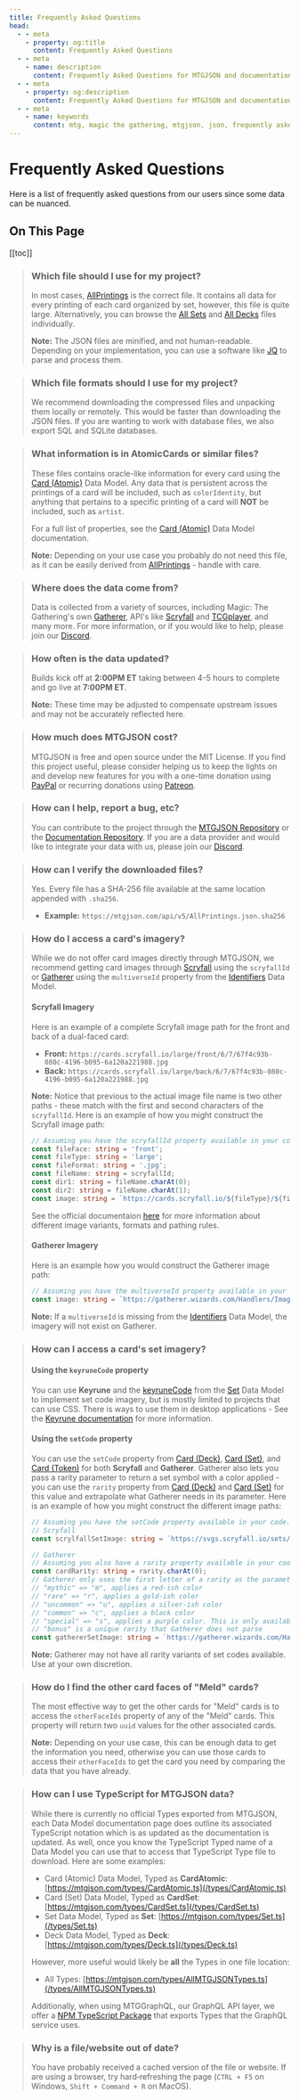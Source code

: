 ```yaml
---
title: Frequently Asked Questions
head:
  - - meta
    - property: og:title
      content: Frequently Asked Questions
  - - meta
    - name: description
      content: Frequently Asked Questions for MTGJSON and documentation.
  - - meta
    - property: og:description
      content: Frequently Asked Questions for MTGJSON and documentation.
  - - meta
    - name: keywords
      content: mtg, magic the gathering, mtgjson, json, frequently asked questions, faq
---
```


# Frequently Asked Questions

Here is a list of frequently asked questions from our users since some data can be nuanced.

## On This Page

[[toc]]

> ### Which file should I use for my project?
>
> In most cases, [AllPrintings](/downloads/all-files/#allprintings) is the correct file. It contains all data for every printing of each card organized by set, however, this file is quite large. Alternatively, you can browse the [All Sets](/downloads/all-sets/) and [All Decks](/downloads/all-decks/) files individually.
>
> **Note:** The JSON files are minified, and not human-readable. Depending on your implementation, you can use a software like [JQ](https://stedolan.github.io/jq/) to parse and process them.

> ### Which file formats should I use for my project?
>
> We recommend downloading the compressed files and unpacking them locally or remotely. This would be faster than downloading the JSON files. If you are wanting to work with database files, we also export SQL and SQLite databases.

> ### What information is in AtomicCards or similar files?
>
> These files contains oracle-like information for every card using the [Card (Atomic)](/data-models/card-atomic/) Data Model. Any data that is persistent across the printings of a card will be included, such as `colorIdentity`, but anything that pertains to a specific printing of a card will **NOT** be included, such as `artist`.
>
> For a full list of properties, see the [Card (Atomic)](/data-models/card-atomic/) Data Model documentation.
>
> **Note:** Depending on your use case you probably do not need this file, as it can be easily derived from [AllPrintings](/downloads/all-files/#allprintings) - handle with care.

> ### Where does the data come from?
>
> Data is collected from a variety of sources, including Magic: The Gathering's own [Gatherer](https://gatherer.wizards.com/Pages/Default.aspx), API's like [Scryfall](https://scryfall.com/docs/api) and [TCGplayer](https://docs.tcgplayer.com/docs), and many more. For more information, or if you would like to help, please join our [Discord](https://mtgjson.com/discord).

> ### How often is the data updated?
>
> Builds kick off at **2:00PM ET** taking between 4-5 hours to complete and go live at **7:00PM ET**.
>
> **Note:** These time may be adjusted to compensate upstream issues and may not be accurately reflected here.

> ### How much does MTGJSON cost?
>
> MTGJSON is free and open source under the MIT License. If you find this project useful, please consider helping us to keep the lights on and develop new features for you with a one-time donation using <a href="https://www.paypal.me/Zachhalpern" class="link-inline-image paypal" target="_blank" rel="noreferrer noopener">PayPal</a> or recurring donations using <a href="https://www.patreon.com/MTGJSON" class="link-inline-image patreon" target="_blank" rel="noreferrer noopener">Patreon</a>.

> ### How can I help, report a bug, etc?
>
> You can contribute to the project through the [MTGJSON Repository](https://github.com/mtgjson/mtgjson) or the [Documentation Repository](https://github.com/mtgjson/mtgjson-website). If you are a data provider and would like to integrate your data with us, please join our [Discord](https://mtgjson.com/discord).

> ### How can I verify the downloaded files?
>
> Yes. Every file has a SHA-256 file available at the same location appended with `.sha256`.
>
> - **Example:** `https://mtgjson.com/api/v5/AllPrintings.json.sha256`

> ### How do I access a card's imagery?
>
> While we do not offer card images directly through MTGJSON, we recommend getting card images through [Scryfall](https://scryfall.com/) using the `scryfallId` or [Gatherer](https://gatherer.wizards.com/) using the `multiverseId` property from the [Identifiers](/data-models/identifiers/) Data Model.
>
> #### Scryfall Imagery
>
> Here is an example of a complete Scryfall image path for the front and back of a dual-faced card:
>
> - **Front:** `https://cards.scryfall.io/large/front/6/7/67f4c93b-080c-4196-b095-6a120a221988.jpg`
> - **Back:** `https://cards.scryfall.io/large/back/6/7/67f4c93b-080c-4196-b095-6a120a221988.jpg`
>
> **Note:** Notice that previous to the actual image file name is two other paths - these match with the first and second characters of the `scryfallId`. Here is an example of how you might construct the Scryfall image path:
>
> ```TypeScript
> // Assuming you have the scryfallId property available in your code...
> const fileFace: string = 'front';
> const fileType: string = 'large';
> const fileFormat: string = '.jpg';
> const fileName: string = scryfallId;
> const dir1: string = fileName.charAt(0);
> const dir2: string = fileName.charAt(1);
> const image: string = `https://cards.scryfall.io/${fileType}/${fileFace}/${dir1}/${dir2}/${fileName}.${fileFormat}`;
> ```
>
> See the official documentaion [here](https://scryfall.com/docs/api/images) for more information about different image variants, formats and pathing rules.
>
> #### Gatherer Imagery
>
> Here is an example how you would construct the Gatherer image path:
>
> ```TypeScript
> // Assuming you have the multiverseId property available in your code...
> const image: string = `https://gatherer.wizards.com/Handlers/Image.ashx?type=card&multiverseid=${multiverseId}`;
> ```
>
> **Note:** If a `multiverseId` is missing from the [Identifiers](/data-models/identifiers/) Data Model, the imagery will not exist on Gatherer.

> ### How can I access a card's set imagery?
>
> #### Using the `keyruneCode` property
>
> You can use **Keyrune** and the [keyruneCode](/data-models/set/#keyrunecode) from the [Set](/data-models/set/) Data Model to implement set code imagery, but is mostly limited to projects that can use CSS. There is ways to use them in desktop applications - See the [Keyrune documentation](https://keyrune.andrewgioia.com/) for more information.
>
> #### Using the `setCode` property
>
> You can use the `setCode` property from [Card (Deck)](/data-models/card-deck/#setcode), [Card (Set)](/data-models/card-set/#setcode), and [Card (Token)](/data-models/card-token/#setcode) for both **Scryfall** and **Gatherer**. Gatherer also lets you pass a rarity parameter to return a set symbol with a color applied - you can use the `rarity` property from [Card (Deck)](/data-models/card-deck/#rarity) and [Card (Set)](/data-models/card-set/#rarity) for this value and extrapolate what Gatherer needs in its parameter. Here is an example of how you might construct the different image paths:
>
> ```TypeScript
> // Assuming you have the setCode property available in your code...
> // Scryfall
> const scrylfallSetImage: string = `https://svgs.scryfall.io/sets/${setCode}.svg`;
>
> // Gatherer
> // Assuming you also have a rarity property available in your code....
> const cardRarity: string = rarity.charAt(0);
> // Gatherer only uses the first letter of a rarity as the parameter value
> // "mythic" => "m", applies a red-ish color
> // "rare" => "r", applies a gold-ish color
> // "uncommon" => "u", applies a silver-ish color
> // "common" => "c", applies a black color
> // "special" => "s", applies a purple color. This is only available on some set codes, such as "TSP"
> // "bonus" is a unique rarity that Gatherer does not parse
> const gathererSetImage: string = `https://gatherer.wizards.com/Handlers/Image.ashx?type=symbol&set=${setCode}&rarity=${cardRarity}&size=large`;
> ```
>
> **Note:** Gatherer may not have all rarity variants of set codes available. Use at your own discretion.

> ### How do I find the other card faces of "Meld" cards?
>
> The most effective way to get the other cards for "Meld" cards is to access the `otherFaceIds` property of any of the "Meld" cards. This property will return two `uuid` values for the other associated cards.
>
> **Note:** Depending on your use case, this can be enough data to get the information you need, otherwise you can use those cards to access their `otherFaceIds` to get the card you need by comparing the data that you have already.

> ### How can I use TypeScript for MTGJSON data?
>
> While there is currently no official Types exported from MTGJSON, each Data Model documentation page does outline its associated TypeScript notation which is as updated as the documentation is updated. As well, once you know the TypeScript Typed name of a Data Model you can use that to access that TypeScript Type file to download. Here are some examples:
>
> - Card (Atomic) Data Model, Typed as **CardAtomic**: [https://mtgjson.com/types/CardAtomic.ts](/types/CardAtomic.ts)
> - Card (Set) Data Model, Typed as **CardSet**: [https://mtgjson.com/types/CardSet.ts](/types/CardSet.ts)
> - Set Data Model, Typed as **Set**: [https://mtgjson.com/types/Set.ts](/types/Set.ts)
> - Deck Data Model, Typed as **Deck**: [https://mtgjson.com/types/Deck.ts](/types/Deck.ts)
>
> However, more useful would likely be **all** the Types in one file location:
>
> - All Types: [https://mtgjson.com/types/AllMTGJSONTypes.ts](/types/AllMTGJSONTypes.ts)
>
> Additionally, when using MTGGraphQL, our GraphQL API layer, we offer a [NPM TypeScript Package](https://www.npmjs.com/package/mtggraphql/) that exports Types that the GraphQL service uses.

> ### Why is a file/website out of date?
>
> You have probably received a cached version of the file or website. If are using a browser, try hard&#8209;refreshing the page (`CTRL + F5` on Windows, `Shift + Command + R` on MacOS).
